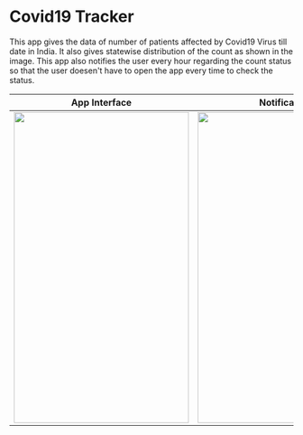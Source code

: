# Covid19 Tracker
This app gives the data of number of patients affected by Covid19 Virus till date in India. It also gives statewise distribution of the count as shown in the image. This app also notifies the user every hour regarding the count status so that the user doesen't have to open the app every time to check the status.

| App Interface | Notification  |
|---|---|
| <img src="https://user-images.githubusercontent.com/45118110/79792126-044bbb00-836c-11ea-9a4f-fbf0097c6366.png" width="310" height="550" /> | <img src="https://user-images.githubusercontent.com/45118110/79792817-2c87e980-836d-11ea-8af7-5cf01ba77c4a.png" width="310" height="550" /> | 
